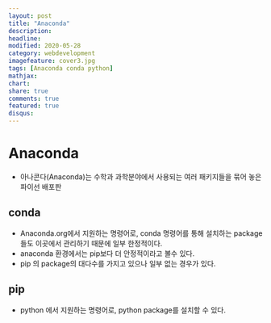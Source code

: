 ```yaml
---
layout: post
title: "Anaconda"
description: 
headline: 
modified: 2020-05-28
category: webdevelopment
imagefeature: cover3.jpg
tags: [Anaconda conda python]
mathjax: 
chart: 
share: true
comments: true
featured: true
disqus:
---
```


# Anaconda
- 아나콘다(Anaconda)는 수학과 과학분야에서 사용되는 여러 패키지들을 묶어 놓은 파이선 배포판


## conda
- Anaconda.org에서 지원하는 명령어로, conda 명령어를 통해 설치하는 package들도 이곳에서 관리하기 때문에 일부 한정적이다.
- anaconda 환경에서는 pip보다 더 안정적이라고 볼수 있다.
- pip 의 package의 대다수를 가지고 있으나 일부 없는 경우가 있다.

## pip
- python 에서 지원하는 명령어로, python package를 설치할 수 있다.
